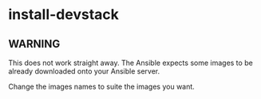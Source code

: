 # install-devstack

WARNING
-------

This does not work straight away.  The Ansible expects some images to be already downloaded onto your Ansible server. 

Change the images names to suite the images you want.
